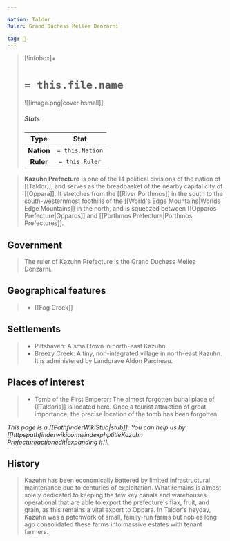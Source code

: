 ```yaml
---

Nation: Taldor
Ruler: Grand Duchess Mellea Denzarni

tag: 🌃
---
```


> [!infobox]+
> #  `= this.file.name`
> ![[image.png|cover hsmall]]
> ##### Stats
> Type | Stat |
> :---:|:---:|
> **Nation** | `= this.Nation` |
> **Ruler** | `= this.Ruler` |



> **Kazuhn Prefecture** is one of the 14 political divisions of the nation of [[Taldor]], and serves as the breadbasket of the nearby capital city of [[Oppara]]. It stretches from the [[River Porthmos]] in the south to the south-westernmost foothills of the [[World's Edge Mountains|Worlds Edge Mountains]] in the north, and is squeezed between [[Opparos Prefecture|Opparos]] and [[Porthmos Prefecture|Porthmos Prefectures]].



## Government

> The ruler of Kazuhn Prefecture is the Grand Duchess Mellea Denzarni.


## Geographical features

> - [[Fog Creek]]

## Settlements

> - Piltshaven: A small town in north-east Kazuhn.
> - Breezy Creek: A tiny, non-integrated village in north-east Kazuhn. It is administered by Landgrave Aldon Parcheau.

## Places of interest

> - Tomb of the First Emperor: The almost forgotten burial place of [[Taldaris]] is located here. Once a tourist attraction of great importance, the precise location of the tomb has been forgotten.


*This page is a [[PathfinderWikiStub|stub]]. You can help us by [[httpspathfinderwikicomwindexphptitleKazuhn Prefectureactionedit|expanding it]].*


## History

> Kazuhn has been economically battered by limited infrastructural maintenance due to centuries of exploitation. What remains is almost solely dedicated to keeping the few key canals and warehouses operational that are able to export the prefecture's flax, fruit, and grain, as this remains a vital export to Oppara. In Taldor's heyday, Kazuhn was a patchwork of small, family-run farms but nobles long ago consolidated these farms into massive estates with tenant farmers.







